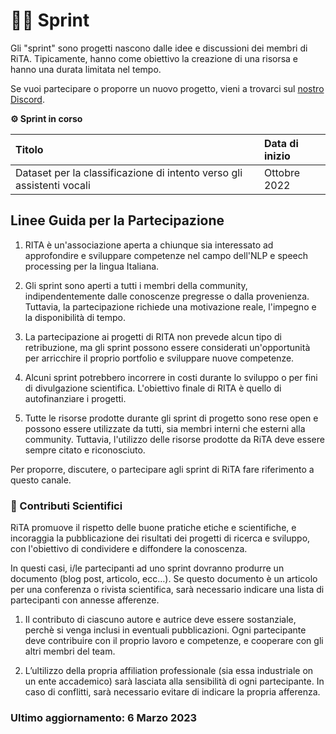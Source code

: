 # 🏃‍♀️ Sprint

Gli "sprint" sono progetti nascono dalle idee e discussioni dei membri di RiTA.
Tipicamente, hanno come obiettivo la creazione di una risorsa e hanno una durata limitata nel tempo.

Se vuoi partecipare o proporre un nuovo progetto, vieni a trovarci sul [nostro Discord](https://discord.gg/NHRCVqjaDM).  

**⚙️ Sprint in corso**

| Titolo | Data di inizio |
| :------------- | :------------- |
| Dataset per la classificazione di intento verso gli assistenti vocali  | Ottobre 2022 |

## Linee Guida per la Partecipazione

1. RITA è un'associazione aperta a chiunque sia interessato ad approfondire e sviluppare competenze nel campo dell'NLP e speech processing per la lingua Italiana.

2. Gli sprint sono aperti a tutti i membri della community, indipendentemente dalle conoscenze pregresse o dalla provenienza. Tuttavia, la partecipazione richiede una motivazione reale, l'impegno e la disponibilità di tempo.

3. La partecipazione ai progetti di RITA non prevede alcun tipo di retribuzione, ma gli sprint possono essere considerati un'opportunità per arricchire il proprio portfolio e sviluppare nuove competenze.

4. Alcuni sprint potrebbero incorrere in costi durante lo sviluppo o per fini di divulgazione scientifica. L'obiettivo finale di RITA è quello di autofinanziare i progetti.

5. Tutte le risorse prodotte durante gli sprint di progetto sono rese open e possono essere utilizzate da tutti, sia membri interni che esterni alla community. Tuttavia, l'utilizzo delle risorse prodotte da RiTA deve essere sempre citato e riconosciuto.

Per proporre, discutere, o partecipare agli sprint di RiTA fare riferimento a questo canale. 

### 📜 Contributi Scientifici

RiTA promuove il rispetto delle buone pratiche etiche e scientifiche, e incoraggia la pubblicazione dei risultati dei progetti di ricerca e sviluppo, con l'obiettivo di condividere e diffondere la conoscenza.

In questi casi, i/le partecipanti ad uno sprint dovranno produrre un documento (blog post, articolo, ecc…). Se questo documento è un articolo per una conferenza o rivista scientifica, sarà necessario indicare una lista di partecipanti con annesse afferenze.

1. Il contributo di ciascuno autore e autrice deve essere sostanziale, perchè si venga inclusi in eventuali pubblicazioni. Ogni partecipante deve contribuire con il proprio lavoro e competenze, e cooperare con gli altri membri del team.

2. L’ultilizzo della propria affiliation professionale (sia essa industriale on un ente accademico) sarà lasciata alla sensibilità di ogni partecipante. In caso di conflitti, sarà necessario evitare di indicare la propria afferenza.

### Ultimo aggiornamento: 6 Marzo 2023
